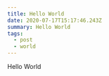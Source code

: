 ```yaml
---
title: Hello World
date: 2020-07-17T15:17:46.243Z
summary: Hello World
tags:
  - post
  - world
---
```

Hello World